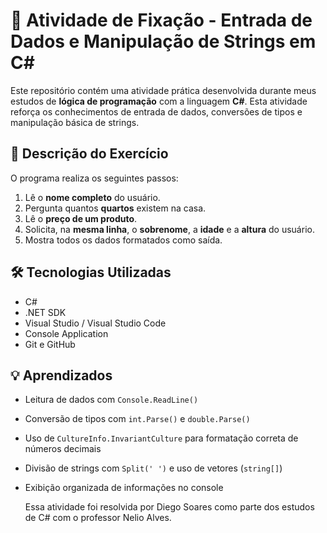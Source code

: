 # 🧠 Atividade de Fixação - Entrada de Dados e Manipulação de Strings em C#

Este repositório contém uma atividade prática desenvolvida durante meus estudos de **lógica de programação** com a linguagem **C#**. Esta atividade reforça os conhecimentos de entrada de dados, conversões de tipos e manipulação básica de strings.

## 📌 Descrição do Exercício

O programa realiza os seguintes passos:

1. Lê o **nome completo** do usuário.
2. Pergunta quantos **quartos** existem na casa.
3. Lê o **preço de um produto**.
4. Solicita, na **mesma linha**, o **sobrenome**, a **idade** e a **altura** do usuário.
5. Mostra todos os dados formatados como saída.

## 🛠️ Tecnologias Utilizadas

- C#
- .NET SDK
- Visual Studio / Visual Studio Code
- Console Application
- Git e GitHub

## 💡 Aprendizados

- Leitura de dados com `Console.ReadLine()`
- Conversão de tipos com `int.Parse()` e `double.Parse()`
- Uso de `CultureInfo.InvariantCulture` para formatação correta de números decimais
- Divisão de strings com `Split(' ')` e uso de vetores (`string[]`)
- Exibição organizada de informações no console

  Essa atividade foi resolvida por Diego Soares como parte dos estudos de C# com o professor Nelio Alves.
